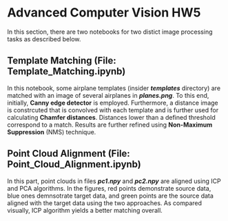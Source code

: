 # Advanced Computer Vision HW5

In this section, there are two notebooks for two distict image processing tasks as described below.

## Template Matching (File: Template_Matching.ipynb)

In this notebook, some airplane templates (insider ***templates*** directory) are matched with an image of several airplanes in ***planes.png***. To this end, initially, **Canny edge detector** is employed. Furthermore,  a distance image is constrcuted that is convolved with each template and is further used for calculating **Chamfer distances**. Distances lower than a defined threshold correspond to a match. Results are further refined using **Non-Maximum Suppression** (NMS) technique.
 ## Point Cloud Alignment (File: Point_Cloud_Alignment.ipynb)
 In this part, point clouds in files ***pc1.npy*** and ***pc2.npy*** are aligned using ICP and PCA algorithms.
In the figures, red points demonstrate source data, blue ones demnsotrate target data, and green points are the source data aligned with the target data using the two approaches. As compared visually, ICP algorithm yields a better matching overall.



